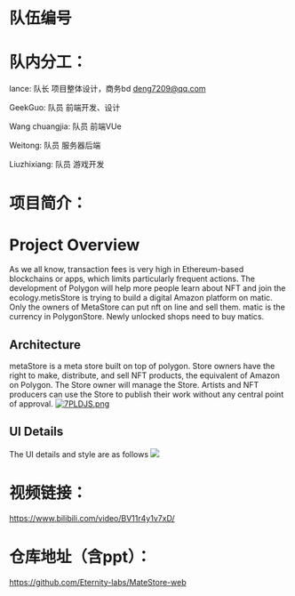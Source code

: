 # 队伍编号
# 队内分工：
lance: 队长 项目整体设计，商务bd deng7209@qq.com

GeekGuo: 队员 前端开发、设计 

Wang chuangjia: 队员 前端VUe 

Weitong: 队员 服务器后端

Liuzhixiang: 队员  游戏开发

# 项目简介：
# Project Overview
As we all know, transaction fees is very high in Ethereum-based blockchains or apps, which limits particularly frequent actions. The development of Polygon will help more people learn about NFT and join the ecology.metisStore is trying to build a digital Amazon platform on matic. Only the owners of MetaStore can put nft on line and sell them. matic is the currency in PolygonStore. Newly unlocked shops need to buy matics.

## Architecture
metaStore is a meta store built on top of polygon. Store owners have the right to make, distribute, and sell NFT products, the equivalent of Amazon on Polygon. The Store owner will manage the Store. Artists and NFT producers can use the Store to publish their work without any central point of approval.
[![7PLDJS.png](https://s4.ax1x.com/2022/01/08/7PLDJS.png)](https://imgtu.com/i/7PLDJS)
## UI Details

The UI details and style are as follows
**![](https://img-blog.csdnimg.cn/87c0c7ff4f2541078e05657459472918.png)**


# 视频链接：
https://www.bilibili.com/video/BV11r4y1v7xD/

# 仓库地址（含ppt）：
https://github.com/Eternity-labs/MateStore-web